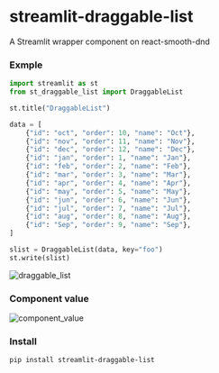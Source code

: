 # streamlit-draggable-list
A Streamlit wrapper component on react-smooth-dnd

### Exmple
```python
import streamlit as st
from st_draggable_list import DraggableList

st.title("DraggableList")

data = [
    {"id": "oct", "order": 10, "name": "Oct"},
    {"id": "nov", "order": 11, "name": "Nov"},
    {"id": "dec", "order": 12, "name": "Dec"},
    {"id": "jan", "order": 1, "name": "Jan"},
    {"id": "feb", "order": 2, "name": "Feb"},
    {"id": "mar", "order": 3, "name": "Mar"},
    {"id": "apr", "order": 4, "name": "Apr"},
    {"id": "may", "order": 5, "name": "May"},
    {"id": "jun", "order": 6, "name": "Jun"},
    {"id": "jul", "order": 7, "name": "Jul"},
    {"id": "aug", "order": 8, "name": "Aug"},
    {"id": "Sep", "order": 9, "name": "Sep"},
]

slist = DraggableList(data, key="foo")
st.write(slist)
```
![draggable_list](./draggable_list.png)

### Component value
![component_value](./component_value.png)

### Install
```
pip install streamlit-draggable-list
```
